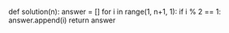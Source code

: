 def solution(n):
    answer = []
    for i in range(1, n+1, 1):
        if i % 2 == 1:
            answer.append(i)
    return answer